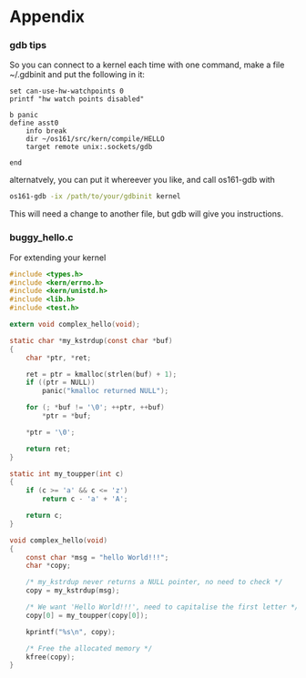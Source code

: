 # Appendix

### gdb tips
So you can connect to a kernel each time with one command, make a file ~/.gdbinit and put the following in it:

```gdb
set can-use-hw-watchpoints 0
printf "hw watch points disabled"

b panic
define asst0
    info break
    dir ~/os161/src/kern/compile/HELLO
    target remote unix:.sockets/gdb

end
```

alternatvely, you can put it whereever you like, and call os161-gdb with
```cmd
os161-gdb -ix /path/to/your/gdbinit kernel
```
This will need a change to another file, but gdb will give you instructions.

### buggy_hello.c

For extending your kernel

```C
#include <types.h>
#include <kern/errno.h>
#include <kern/unistd.h>
#include <lib.h>
#include <test.h>

extern void complex_hello(void);

static char *my_kstrdup(const char *buf)
{
	char *ptr, *ret;

	ret = ptr = kmalloc(strlen(buf) + 1);
	if ((ptr = NULL))
		panic("kmalloc returned NULL");

	for (; *buf != '\0'; ++ptr, ++buf)
		*ptr = *buf;

	*ptr = '\0';

	return ret;
}

static int my_toupper(int c) 
{
	if (c >= 'a' && c <= 'z') 
		return c - 'a' + 'A';

	return c;
}

void complex_hello(void)
{
	const char *msg = "hello World!!!";
	char *copy;

	/* my_kstrdup never returns a NULL pointer, no need to check */
	copy = my_kstrdup(msg);

	/* We want 'Hello World!!!', need to capitalise the first letter */
	copy[0] = my_toupper(copy[0]);

	kprintf("%s\n", copy);

	/* Free the allocated memory */
	kfree(copy);
}
```

